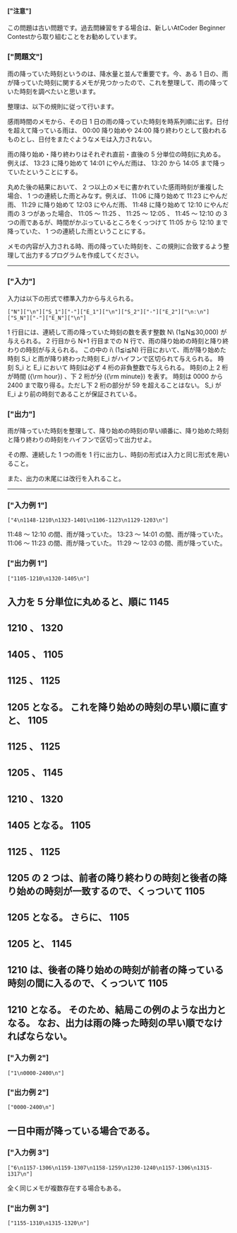 #### ["注意"]

この問題は古い問題です。過去問練習をする場合は、新しいAtCoder Beginner Contestから取り組むことをお勧めしています。
### ["問題文"]


雨の降っていた時刻というのは、降水量と並んで重要です。今、ある 
1
 日の、雨が降っていた時刻に関するメモが見つかったので、これを整理して、雨の降っていた時刻を調べたいと思います。





整理は、以下の規則に従って行います。


感雨時間のメモから、その日 
1
 日の雨の降っていた時刻を時系列順に出す。日付を超えて降っている雨は、 
00:00
 降り始めや 
24:00
 降り終わりとして扱われるものとし、日付をまたぐようなメモは入力されない。


雨の降り始め・降り終わりはそれぞれ直前・直後の 
5
 分単位の時刻に丸める。例えば、
13:23
 に降り始めて 
14:01
 にやんだ雨は、
13:20
 から 
14:05
 まで降っていたということにする。


丸めた後の結果において、
2
 つ以上のメモに書かれていた感雨時刻が重複した場合、
1
 つの連続した雨とみなす。例えば、
11:06
 に降り始めて 
11:23
 にやんだ雨、
11:29
 に降り始めて 
12:03
 にやんだ雨、
11:48
 に降り始めて 
12:10
 にやんだ雨の 
3
 つがあった場合、
11:05
〜
11:25
、
11:25
〜
12:05
、
11:45
〜
12:10
 の 
3
 つの雨であるが、時間がかぶっているところをくっつけて 
11:05
 から 
12:10
 まで降っていた、
1
 つの連続した雨ということにする。




メモの内容が入力される時、雨の降っていた時刻を、この規則に合致するよう整理して出力するプログラムを作成してください。

----

### ["入力"]


入力は以下の形式で標準入力から与えられる。

```
["N"]["\n"]["S_1"]["-"]["E_1"]["\n"]["S_2"]["-"]["E_2"]["\n:\n"]["S_N"]["-"]["E_N"]["\n"]
```

1
 行目には、連続して雨の降っていた時刻の数を表す整数 
N\ (1≦N≦30,000)
 が与えられる。
2
 行目から 
N+1
 行目までの 
N
 行で、雨の降り始めの時刻と降り終わりの時刻が与えられる。
この中の 
i\ (1≦i≦N)
 行目において、雨が降り始めた時刻 
S_i
 と雨が降り終わった時刻 
E_i
 がハイフンで区切られて与えられる。
時刻 
S_i
 と 
E_i
 において
時刻は必ず 
4
 桁の非負整数で与えられる。
時刻の上 
2
 桁が時間 
({\rm hour})
 、下 
2
 桁が分 
({\rm minute})
 を表す。
時刻は 
0000
 から 
2400
 まで取り得る。ただし下 
2
 桁の部分が 
59
 を超えることはない。
S_i
 が 
E_i
 より前の時刻であることが保証されている。
### ["出力"]


雨が降っていた時刻を整理して、降り始めの時刻の早い順番に、降り始めた時刻と降り終わりの時刻をハイフンで区切って出力せよ。



その際、連続した 
1
 つの雨を 
1
 行に出力し、時刻の形式は入力と同じ形式を用いること。



また、出力の末尾には改行を入れること。

----

### ["入力例 1"]

```
["4\n1148-1210\n1323-1401\n1106-1123\n1129-1203\n"]
```

11:48
〜
12:10
 の間、雨が降っていた。
13:23
〜
14:01
 の間、雨が降っていた。
11:06
〜
11:23
 の間、雨が降っていた。
11:29
〜
12:03
 の間、雨が降っていた。
### ["出力例 1"]

```
["1105-1210\n1320-1405\n"]
```

入力を 
5
 分単位に丸めると、順に 
1145
-
1210
、
1320
-
1405
、
1105
-
1125
、
1125
-
1205
となる。
これを降り始めの時刻の早い順に直すと、
1105
-
1125
、
1125
-
1205
、
1145
-
1210
、
1320
-
1405
となる。
1105
-
1125
、
1125
-
1205
の 
2
 つは、前者の降り終わりの時刻と後者の降り始めの時刻が一致するので、くっついて 
1105
-
1205
 となる。
さらに、
1105
-
1205
 と、
1145
-
1210
 は、後者の降り始めの時刻が前者の降っている時刻の間に入るので、くっついて 
1105
-
1210
 となる。
そのため、結局この例のような出力となる。
なお、出力は雨の降った時刻の早い順でなければならない。
----

### ["入力例 2"]

```
["1\n0000-2400\n"]
```

### ["出力例 2"]

```
["0000-2400\n"]
```

一日中雨が降っている場合である。
----

### ["入力例 3"]

```
["6\n1157-1306\n1159-1307\n1158-1259\n1230-1240\n1157-1306\n1315-1317\n"]
```

全く同じメモが複数存在する場合もある。
### ["出力例 3"]

```
["1155-1310\n1315-1320\n"]
```
